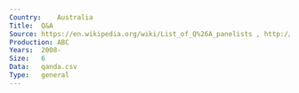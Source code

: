 ```yaml
---
Country:	Australia
Title:	Q&A
Source:	https://en.wikipedia.org/wiki/List_of_Q%26A_panelists , http://www.abc.net.au/tv/qanda/past-programs-by-date.htm
Production:	ABC
Years:	2008-
Size:	6
Data:	qanda.csv
Type:	general
---
```

